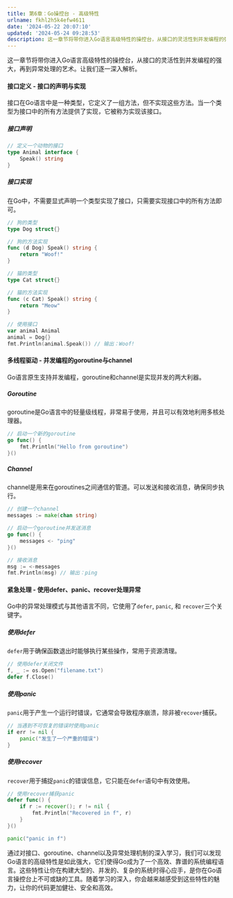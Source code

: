 ```yaml
---
title: 第6章：Go操控台 - 高级特性
urlname: fkhl2h5k4efw4611
date: '2024-05-22 20:07:10'
updated: '2024-05-24 09:28:53'
description: 这一章节将带你进入Go语言高级特性的操控台，从接口的灵活性到并发编程的强大，再到异常处理的艺术。让我们逐一深入解析。接口定义 - 接口的声明与实现接口在Go语言中是一种类型，它定义了一组方法，但不实现这些方法。当一个类型为接口中的所有方法提供了实现，它被称为实现该接口。接口声明// 定义一个动...
---
```

这一章节将带你进入Go语言高级特性的操控台，从接口的灵活性到并发编程的强大，再到异常处理的艺术。让我们逐一深入解析。

#### 接口定义 - 接口的声明与实现

接口在Go语言中是一种类型，它定义了一组方法，但不实现这些方法。当一个类型为接口中的所有方法提供了实现，它被称为实现该接口。

##### 接口声明

```go
// 定义一个动物的接口
type Animal interface {
    Speak() string
}
```

##### 接口实现

在Go中，不需要显式声明一个类型实现了接口，只需要实现接口中的所有方法即可。

```go
// 狗的类型
type Dog struct{}

// 狗的方法实现
func (d Dog) Speak() string {
    return "Woof!"
}

// 猫的类型
type Cat struct{}

// 猫的方法实现
func (c Cat) Speak() string {
    return "Meow"
}

// 使用接口
var animal Animal
animal = Dog{}
fmt.Println(animal.Speak()) // 输出：Woof!
```

#### 多线程驱动 - 并发编程的goroutine与channel

Go语言原生支持并发编程，goroutine和channel是实现并发的两大利器。

##### Goroutine

goroutine是Go语言中的轻量级线程，非常易于使用，并且可以有效地利用多核处理器。

```go
// 启动一个新的goroutine
go func() {
    fmt.Println("Hello from goroutine")
}()
```

##### Channel

channel是用来在goroutines之间通信的管道。可以发送和接收消息，确保同步执行。

```go
// 创建一个channel
messages := make(chan string)

// 启动一个goroutine并发送消息
go func() {
    messages <- "ping"
}()

// 接收消息
msg := <-messages
fmt.Println(msg) // 输出：ping
```

#### 紧急处理 - 使用defer、panic、recover处理异常

Go中的异常处理模式与其他语言不同，它使用了`defer`, `panic`, 和 `recover`三个关键字。

##### 使用defer

`defer`用于确保函数退出时能够执行某些操作，常用于资源清理。

```go
// 使用defer关闭文件
f, _ := os.Open("filename.txt")
defer f.Close()
```

##### 使用panic

`panic`用于产生一个运行时错误，它通常会导致程序崩溃，除非被`recover`捕获。

```go
// 当遇到不可恢复的错误时使用panic
if err != nil {
    panic("发生了一个严重的错误")
}
```

##### 使用recover

`recover`用于捕捉`panic`的错误信息，它只能在`defer`语句中有效使用。

```go
// 使用recover捕获panic
defer func() {
    if r := recover(); r != nil {
        fmt.Println("Recovered in f", r)
    }
}()

panic("panic in f")
```

通过对接口、goroutine、channel以及异常处理机制的深入学习，我们可以发现Go语言的高级特性是如此强大，它们使得Go成为了一个高效、靠谱的系统编程语言。这些特性让你在构建大型的、并发的、复杂的系统时得心应手，是你在Go语言操控台上不可或缺的工具。随着学习的深入，你会越来越感受到这些特性的魅力，让你的代码更加健壮、安全和高效。

